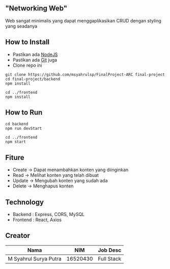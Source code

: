 ## "Networking Web"
Web sangat minimalis yang dapat menggaplikasikan CRUD dengan styling yang seadanya

## How to Install
- Pastikan ada [NodeJS](https://nodejs.org/en/)
- Pastikan ada [Git](https://git-scm.com/) juga
- Clone repo ini
```
git clone https://github.com/msyahrulsp/FinalProject-ARC final-project
cd final-project/backend
npm install

cd ../frontend
npm install
```

## How to Run
```
cd backend
npm run devStart

cd ../frontend
npm start
```

## Fiture
- Create -> Dapat menambahkan konten yang diinginkan
- Read -> Melihat konten yang telah dibuat
- Update -> Mengubah konten yang sudah ada
- Delete -> Menghapus konten

## Technology
- Backend : Express, CORS, MySQL
- Frontend : React, Axios

## Creator
| Nama               | NIM     | Job Desc  |
|--------------------|---------|-----------|
| M Syahrul Surya Putra | 16520430 | Full Stack |